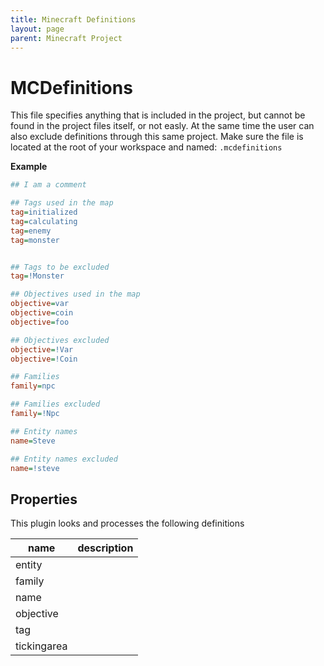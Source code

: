 ```yaml
---
title: Minecraft Definitions
layout: page
parent: Minecraft Project
---
```


# MCDefinitions

This file specifies anything that is included in the project, but cannot be found in the project files itself, or not easly. At the same time the user can also exclude definitions
through this same project. Make sure the file is located at the root of your workspace and named: `.mcdefinitions`

**Example**

```ini
## I am a comment

## Tags used in the map
tag=initialized
tag=calculating
tag=enemy
tag=monster


## Tags to be excluded
tag=!Monster

## Objectives used in the map
objective=var
objective=coin
objective=foo

## Objectives excluded
objective=!Var
objective=!Coin

## Families
family=npc

## Families excluded
family=!Npc

## Entity names
name=Steve

## Entity names excluded
name=!steve
```

## Properties

This plugin looks and processes the following definitions

| name        | description |
| ----------- | ----------- |
| entity      |             |
| family      |             |
| name        |             |
| objective   |             |
| tag         |             |
| tickingarea |             |
